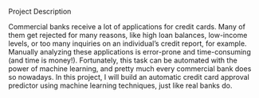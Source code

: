 Project Description

Commercial banks receive a lot of applications for credit cards. Many of them get rejected for many reasons, like high loan balances, low-income levels, or too many inquiries on an individual’s credit report, for example. Manually analyzing these applications is error-prone and time-consuming (and time is money!). Fortunately, this task can be automated with the power of machine learning, and pretty much every commercial bank does so nowadays. In this project, I will build an automatic credit card approval predictor using machine learning techniques, just like real banks do.
